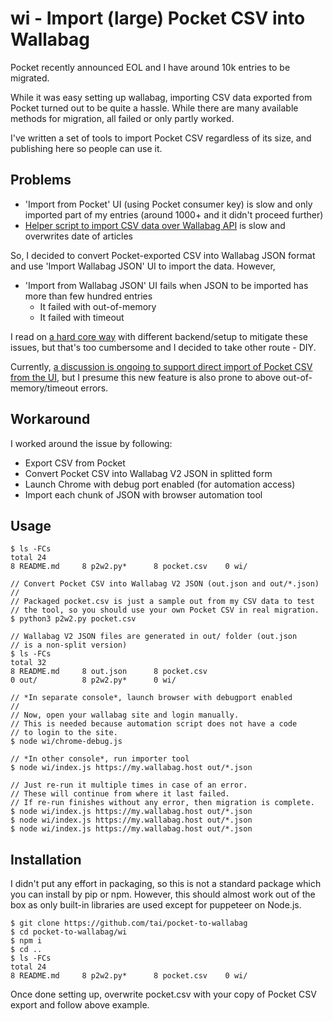 # wi - Import (large) Pocket CSV into Wallabag

Pocket recently announced EOL and I have around 10k entries to be migrated.

While it was easy setting up wallabag, importing CSV data exported
from Pocket turned out to be quite a hassle. While there are many
available methods for migration, all failed or only partly worked.

I've written a set of tools to import Pocket CSV regardless of its size,
and publishing here so people can use it.

## Problems

- 'Import from Pocket' UI (using Pocket consumer key) is slow and only imported part of my entries (around 1000+ and it didn't proceed further)
- [Helper script to import CSV data over Wallabag API](https://github.com/wallabag/wallabag/issues/7635#issuecomment-2727691106) is slow and overwrites date of articles

So, I decided to convert Pocket-exported CSV into Wallabag JSON format and use 'Import Wallabag JSON' UI to import the data. However,

- 'Import from Wallabag JSON' UI fails when JSON to be imported has more than few hundred entries
  - It failed with out-of-memory
  - It failed with timeout

I read on [a hard core way](https://www.claudiuscoenen.de/2025/05/pocket-to-wallabag-hardcore-edition/) with different backend/setup to mitigate these issues, but that's too cumbersome and I decided to take other route - DIY.

Currently, [a discussion is ongoing to support direct import of Pocket CSV from the UI](https://github.com/wallabag/wallabag/pull/8240),
but I presume this new feature is also prone to above out-of-memory/timeout errors.

## Workaround

I worked around the issue by following:

- Export CSV from Pocket
- Convert Pocket CSV into Wallabag V2 JSON in splitted form
- Launch Chrome with debug port enabled (for automation access)
- Import each chunk of JSON with browser automation tool

## Usage

```
$ ls -FCs
total 24
8 README.md     8 p2w2.py*      8 pocket.csv    0 wi/

// Convert Pocket CSV into Wallabag V2 JSON (out.json and out/*.json)
//
// Packaged pocket.csv is just a sample out from my CSV data to test
// the tool, so you should use your own Pocket CSV in real migration.
$ python3 p2w2.py pocket.csv

// Wallabag V2 JSON files are generated in out/ folder (out.json
// is a non-split version)
$ ls -FCs
total 32
8 README.md     8 out.json      8 pocket.csv
0 out/          8 p2w2.py*      0 wi/

// *In separate console*, launch browser with debugport enabled
//
// Now, open your wallabag site and login manually.
// This is needed because automation script does not have a code
// to login to the site.
$ node wi/chrome-debug.js

// *In other console*, run importer tool
$ node wi/index.js https://my.wallabag.host out/*.json

// Just re-run it multiple times in case of an error.
// These will continue from where it last failed.
// If re-run finishes without any error, then migration is complete.
$ node wi/index.js https://my.wallabag.host out/*.json
$ node wi/index.js https://my.wallabag.host out/*.json
$ node wi/index.js https://my.wallabag.host out/*.json
```

## Installation

I didn't put any effort in packaging, so this is not a standard
package which you can install by pip or npm. However, this should
almost work out of the box as only built-in libraries are used
except for puppeteer on Node.js.

```
$ git clone https://github.com/tai/pocket-to-wallabag
$ cd pocket-to-wallabag/wi
$ npm i
$ cd ..
$ ls -FCs
total 24
8 README.md     8 p2w2.py*      8 pocket.csv    0 wi/
```

Once done setting up, overwrite pocket.csv with your copy of Pocket CSV export and follow above example.
